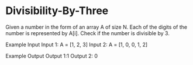 # Divisibility-By-Three
Given a number in the form of an array A of size N. Each of the digits of the number is represented by A[i]. Check if the number is divisible by 3.

Example Input
Input 1:
A = [1, 2, 3]
Input 2:
A = [1, 0, 0, 1, 2]



Example Output
Output 1:1
Output 2: 0
